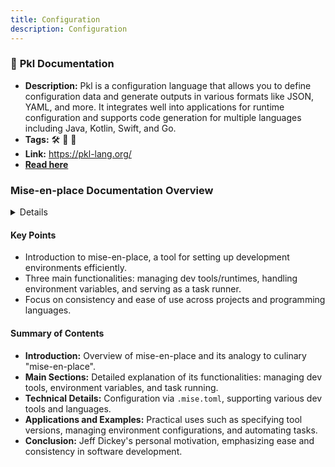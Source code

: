 ```yaml
---
title: Configuration
description: Configuration
---
```


### 📄 **Pkl Documentation**
- **Description:** Pkl is a configuration language that allows you to define configuration data and generate outputs in various formats like JSON, YAML, and more. It integrates well into applications for runtime configuration and supports code generation for multiple languages including Java, Kotlin, Swift, and Go.
- **Tags:** 🛠️ 📄 🚀
- **Link:** https://pkl-lang.org/
- [**Read here**](https://pkl-lang.org/)

### Mise-en-place Documentation Overview

<details>
**URL:** [mise-en-place Documentation](https://mise.jdx.dev/about.html)

**Published:** N/A  
**Last Updated:** 02/06/2024

**Authors:** Jeff Dickey

**Tags:**  
`development tools`, `environment setup`, `task automation`
</details>

#### Key Points
- Introduction to mise-en-place, a tool for setting up development environments efficiently.
- Three main functionalities: managing dev tools/runtimes, handling environment variables, and serving as a task runner.
- Focus on consistency and ease of use across projects and programming languages.

#### Summary of Contents
- **Introduction:** Overview of mise-en-place and its analogy to culinary "mise-en-place".
- **Main Sections:** Detailed explanation of its functionalities: managing dev tools, environment variables, and task running.
- **Technical Details:** Configuration via `.mise.toml`, supporting various dev tools and languages.
- **Applications and Examples:** Practical uses such as specifying tool versions, managing environment configurations, and automating tasks.
- **Conclusion:** Jeff Dickey's personal motivation, emphasizing ease and consistency in software development.

<LinkCard title="Read Full Article" href="https://mise.jdx.dev/about.html" />
